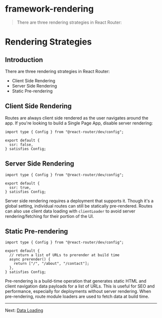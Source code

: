 # framework-rendering

> There are three rendering strategies in React Router:

# Rendering Strategies

## Introduction

There are three rendering strategies in React Router:

- Client Side Rendering
- Server Side Rendering
- Static Pre-rendering

## Client Side Rendering

Routes are always client side rendered as the user navigates around the app. If you're looking to build a Single Page App, disable server rendering:

    import type { Config } from "@react-router/dev/config";

    export default {
      ssr: false,
    } satisfies Config;

## Server Side Rendering

    import type { Config } from "@react-router/dev/config";

    export default {
      ssr: true,
    } satisfies Config;

Server side rendering requires a deployment that supports it. Though it's a global setting, individual routes can still be statically pre-rendered. Routes can also use client data loading with `clientLoader` to avoid server rendering/fetching for their portion of the UI.

## Static Pre-rendering

    import type { Config } from "@react-router/dev/config";

    export default {
      // return a list of URLs to prerender at build time
      async prerender() {
        return ["/", "/about", "/contact"];
      },
    } satisfies Config;

Pre-rendering is a build-time operation that generates static HTML and client navigation data payloads for a list of URLs. This is useful for SEO and performance, especially for deployments without server rendering. When pre-rendering, route module loaders are used to fetch data at build time.

---

Next: [Data Loading](./data-loading)
